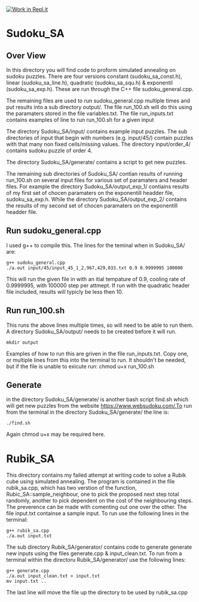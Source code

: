 [![Work in Repl.it](https://classroom.github.com/assets/work-in-replit-14baed9a392b3a25080506f3b7b6d57f295ec2978f6f33ec97e36a161684cbe9.svg)](https://classroom.github.com/online_ide?assignment_repo_id=4835627&assignment_repo_type=AssignmentRepo)



# Sudoku_SA

## Over View
In this directory you will find code to proform simulated annealing on sudoku puzzles. There are four versions constant (sudoku_sa_const.h), linear (sudoku_sa_line.h), quadratic (sudoku_sa_squ.h) & exponentil (sudoku_sa_exp.h). These are run through the C++ file sudoku_general.cpp. 

The remaining files are used to run sudoku_general.cpp multiple times and put results into a sub directory output/. The file run_100.sh will do this using the paramaters stored in the file variables.txt. The file run_inputs.txt contains examples of line to run run_100.sh for a given input

The directory Sudoku_SA/input/ contains example input puzzles. The sub directories of input that begin with numbers (e.g. input/45/) contain puzzles with that many non fixed cells/missing values. The directory input/order_4/ contains sudoku puzzle of order 4.

The directory Sudoku_SA/generate/ contains a script to get new puzzles.

The remaining sub directories of Sudoku_SA/ contian results of running run_100.sh on several input files for various set of paramaters and header files. For example the directory Sudoku_SA/output_exp_1/ contiains results of my first set of chocen paramaters on the exponentill headder file, sudoku_sa_exp.h. While the directory Sudoku_SA/output_exp_2/ contains the results of my second set of chocen paramaters on the exponentill headder file.


## Run sudoku_general.cpp
I used g++ to compile this. The lines for the teminal when in Sudoku_SA/ are:

    g++ sudoku_general.cpp 
    ./a.out input/45/input_45_1_2,967,429,033.txt 0.9 0.9999995 100000
    
This will run the given file in with an itial tempature of 0.9, cooling rate of 0.9999995, with 100000 step per attmept. If run with the quadratic header file included, results will typicly be less then 10.


## Run run_100.sh
This runs the above lines multiple times, so will need to be able to run them. A directory Sudoku_SA/output/ needs to be created before it will run. 

    mkdir output
Examples of how to run this are griven in the file run_inputs.txt. Copy one, or multiple lines from this into the terminal to run. It shouldn't be needed, but if the file is unable to exicute run: 
    chmod u+x run_100.sh
    
## Generate
in the directory Sudoku_SA/generate/ is another bash script find.sh which will get new puzzles from the website https://www.websudoku.com/.To run from the terminal in the directory Sudoku_SA/generate/ the line is:

    ./find.sh
Again chmod u+x may be required here. 
    
    

# Rubik_SA
This directory contains my failed attempt at writing code to solve a Rubik cube using simulated annealing. The program is contained in the file rubik_sa.cpp, which has two verstion of the function, Rubic_SA::sample_neighbour, one to pick the proposed next step total randomly, another to pick dependent on the cost of the neighbouring steps. The preverence can be made with comenting out one over the other. The file input.txt containse a sample input. To run use the following lines in the terminal:

    g++ rubik_sa.cpp 
    ./a.out input.txt

The sub directory Rubik_SA/generator/ contains code to generate generate new inputs using the files generate.cpp & input_clean.txt. To run from a terminal within the directoru Rubik_SA/generator/ use the following lines:

    g++ generate.cpp   
    ./a.out input_clean.txt > input.txt
    mv input.txt ..    
The last line will move the file up the directory to be used by rubik_sa.cpp 





